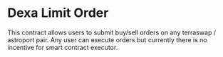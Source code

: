# Dexa Limit Order

This contract allows users to submit buy/sell orders on any terraswap / astroport pair.
Any user can execute orders but currently there is no incentive for smart contract executor.